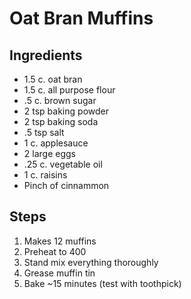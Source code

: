 # Oat Bran Muffins

## Ingredients
* 1.5 c. oat bran
* 1.5 c. all purpose flour
* .5 c. brown sugar
* 2 tsp baking powder
* 2 tsp baking soda
* .5 tsp salt
* 1 c. applesauce
* 2 large eggs
* .25 c. vegetable oil
* 1 c. raisins
* Pinch of cinnammon

## Steps
1. Makes 12 muffins
2. Preheat to 400
3. Stand mix everything thoroughly
4. Grease muffin tin
5. Bake ~15 minutes (test with toothpick)

